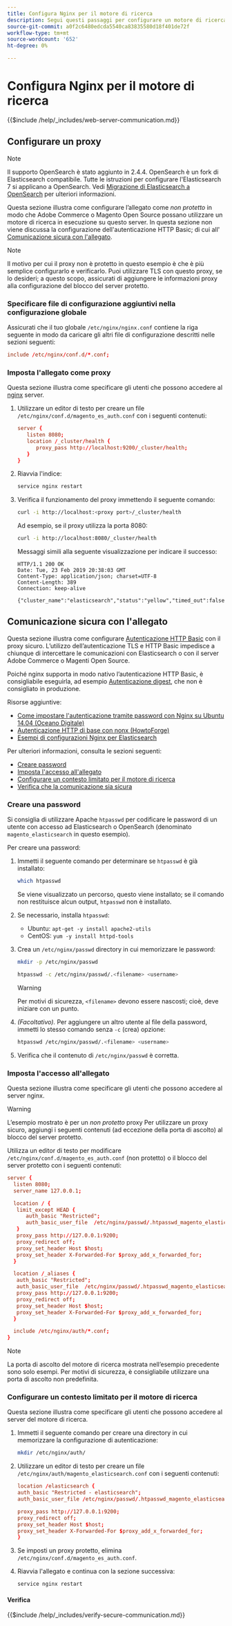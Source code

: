 ```yaml
---
title: Configura Nginx per il motore di ricerca
description: Segui questi passaggi per configurare un motore di ricerca con il server web Nginx per le installazioni on-premise di Adobe Commerce e Magenti Open Source.
source-git-commit: a0f2c6480edcda5540ca83835580d18f401de72f
workflow-type: tm+mt
source-wordcount: '652'
ht-degree: 0%

---
```



# Configura Nginx per il motore di ricerca

{{$include /help/_includes/web-server-communication.md}}

## Configurare un proxy

>[!NOTE]
>
>Il supporto OpenSearch è stato aggiunto in 2.4.4. OpenSearch è un fork di Elasticsearch compatibile. Tutte le istruzioni per configurare l&#39;Elasticsearch 7 si applicano a OpenSearch. Vedi [Migrazione di Elasticsearch a OpenSearch](../../../upgrade/prepare/opensearch-migration.md) per ulteriori informazioni.

Questa sezione illustra come configurare l’allegato come *non protetto* in modo che Adobe Commerce o Magento Open Source possano utilizzare un motore di ricerca in esecuzione su questo server. In questa sezione non viene discussa la configurazione dell&#39;autenticazione HTTP Basic; di cui all&#39; [Comunicazione sicura con l&#39;allegato](#secure-communication-with-nginx).

>[!NOTE]
>
>Il motivo per cui il proxy non è protetto in questo esempio è che è più semplice configurarlo e verificarlo. Puoi utilizzare TLS con questo proxy, se lo desideri; a questo scopo, assicurati di aggiungere le informazioni proxy alla configurazione del blocco del server protetto.

### Specificare file di configurazione aggiuntivi nella configurazione globale

Assicurati che il tuo globale `/etc/nginx/nginx.conf` contiene la riga seguente in modo da caricare gli altri file di configurazione descritti nelle sezioni seguenti:

```conf
include /etc/nginx/conf.d/*.conf;
```

### Imposta l&#39;allegato come proxy

Questa sezione illustra come specificare gli utenti che possono accedere al [nginx](https://glossary.magento.com/nginx) server.

1. Utilizzare un editor di testo per creare un file `/etc/nginx/conf.d/magento_es_auth.conf` con i seguenti contenuti:

   ```conf
   server {
      listen 8080;
      location /_cluster/health {
         proxy_pass http://localhost:9200/_cluster/health;
      }
   }
   ```

1. Riavvia l&#39;indice:

   ```bash
   service nginx restart
   ```

1. Verifica il funzionamento del proxy immettendo il seguente comando:

   ```bash
   curl -i http://localhost:<proxy port>/_cluster/health
   ```

   Ad esempio, se il proxy utilizza la porta 8080:

   ```bash
   curl -i http://localhost:8080/_cluster/health
   ```

   Messaggi simili alla seguente visualizzazione per indicare il successo:

   ```terminal
   HTTP/1.1 200 OK
   Date: Tue, 23 Feb 2019 20:38:03 GMT
   Content-Type: application/json; charset=UTF-8
   Content-Length: 389
   Connection: keep-alive
   
   {"cluster_name":"elasticsearch","status":"yellow","timed_out":false,"number_of_nodes":1,"number_of_data_nodes":1,"active_primary_shards":5,"active_shards":5,"relocating_shards":0,"initializing_shards":0,"unassigned_shards":5,"delayed_unassigned_shards":0,"number_of_pending_tasks":0,"number_of_in_flight_fetch":0,"task_max_waiting_in_queue_millis":0,"active_shards_percent_as_number":50.0}
   ```

## Comunicazione sicura con l&#39;allegato

Questa sezione illustra come configurare [Autenticazione HTTP Basic](https://nginx.org/en/docs/http/ngx_http_auth_basic_module.html) con il proxy sicuro. L’utilizzo dell’autenticazione TLS e HTTP Basic impedisce a chiunque di intercettare le comunicazioni con Elasticsearch o con il server Adobe Commerce o Magenti Open Source.

Poiché nginx supporta in modo nativo l’autenticazione HTTP Basic, è consigliabile eseguirla, ad esempio [Autenticazione digest](https://www.nginx.com/resources/wiki/modules/auth_digest/), che non è consigliato in produzione.

Risorse aggiuntive:

* [Come impostare l&#39;autenticazione tramite password con Nginx su Ubuntu 14.04 (Oceano Digitale)](https://www.digitalocean.com/community/tutorials/how-to-set-up-password-authentication-with-nginx-on-ubuntu-14-04)
* [Autenticazione HTTP di base con nonx (HowtoForge)](https://www.howtoforge.com/basic-http-authentication-with-nginx)
* [Esempi di configurazioni Nginx per Elasticsearch](https://gist.github.com/karmi/b0a9b4c111ed3023a52d)

Per ulteriori informazioni, consulta le sezioni seguenti:

* [Creare password](#create-a-password)
* [Imposta l&#39;accesso all&#39;allegato](#set-up-access-to-nginx)
* [Configurare un contesto limitato per il motore di ricerca](#set-up-a-restricted-context-for-the-search-engine)
* [Verifica che la comunicazione sia sicura](#secure-communication-with-nginx)

### Creare una password

Si consiglia di utilizzare Apache `htpasswd` per codificare le password di un utente con accesso ad Elasticsearch o OpenSearch (denominato `magento_elasticsearch` in questo esempio).

Per creare una password:

1. Immetti il seguente comando per determinare se `htpasswd` è già installato:

   ```bash
   which htpasswd
   ```

   Se viene visualizzato un percorso, questo viene installato; se il comando non restituisce alcun output, `htpasswd` non è installato.

1. Se necessario, installa `htpasswd`:

   * Ubuntu: `apt-get -y install apache2-utils`
   * CentOS: `yum -y install httpd-tools`

1. Crea un `/etc/nginx/passwd` directory in cui memorizzare le password:

   ```bash
   mkdir -p /etc/nginx/passwd
   ```

   ```bash
   htpasswd -c /etc/nginx/passwd/.<filename> <username>
   ```

   >[!WARNING]
   >
   >Per motivi di sicurezza, `<filename>` devono essere nascosti; cioè, deve iniziare con un punto.

1. *(Facoltativo).* Per aggiungere un altro utente al file della password, immetti lo stesso comando senza `-c` (crea) opzione:

   ```bash
   htpasswd /etc/nginx/passwd/.<filename> <username>
   ```

1. Verifica che il contenuto di `/etc/nginx/passwd` è corretta.

### Imposta l&#39;accesso all&#39;allegato

Questa sezione illustra come specificare gli utenti che possono accedere al server nginx.

>[!WARNING]
>
>L’esempio mostrato è per un *non protetto* proxy Per utilizzare un proxy sicuro, aggiungi i seguenti contenuti (ad eccezione della porta di ascolto) al blocco del server protetto.

Utilizza un editor di testo per modificare `/etc/nginx/conf.d/magento_es_auth.conf` (non protetto) o il blocco del server protetto con i seguenti contenuti:

```conf
server {
  listen 8080;
  server_name 127.0.0.1;

  location / {
   limit_except HEAD {
      auth_basic "Restricted";
      auth_basic_user_file  /etc/nginx/passwd/.htpasswd_magento_elasticsearch;
   }
   proxy_pass http://127.0.0.1:9200;
   proxy_redirect off;
   proxy_set_header Host $host;
   proxy_set_header X-Forwarded-For $proxy_add_x_forwarded_for;
  }

  location /_aliases {
   auth_basic "Restricted";
   auth_basic_user_file  /etc/nginx/passwd/.htpasswd_magento_elasticsearch;
   proxy_pass http://127.0.0.1:9200;
   proxy_redirect off;
   proxy_set_header Host $host;
   proxy_set_header X-Forwarded-For $proxy_add_x_forwarded_for;
  }

  include /etc/nginx/auth/*.conf;
}
```

>[!NOTE]
>
>La porta di ascolto del motore di ricerca mostrata nell’esempio precedente sono solo esempi. Per motivi di sicurezza, è consigliabile utilizzare una porta di ascolto non predefinita.

### Configurare un contesto limitato per il motore di ricerca

Questa sezione illustra come specificare gli utenti che possono accedere al server del motore di ricerca.

1. Immetti il seguente comando per creare una directory in cui memorizzare la configurazione di autenticazione:

   ```bash
   mkdir /etc/nginx/auth/
   ```

1. Utilizzare un editor di testo per creare un file `/etc/nginx/auth/magento_elasticsearch.conf` con i seguenti contenuti:

   ```conf
   location /elasticsearch {
   auth_basic "Restricted - elasticsearch";
   auth_basic_user_file /etc/nginx/passwd/.htpasswd_magento_elasticsearch;
   
   proxy_pass http://127.0.0.1:9200;
   proxy_redirect off;
   proxy_set_header Host $host;
   proxy_set_header X-Forwarded-For $proxy_add_x_forwarded_for;
   }
   ```

1. Se imposti un proxy protetto, elimina `/etc/nginx/conf.d/magento_es_auth.conf`.
1. Riavvia l&#39;allegato e continua con la sezione successiva:

   ```bash
   service nginx restart
   ```

#### Verifica

{{$include /help/_includes/verify-secure-communication.md}}
